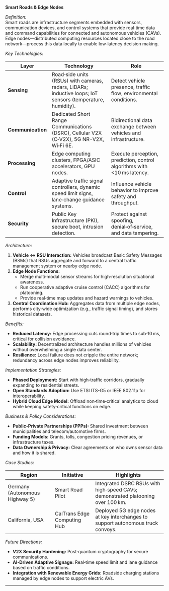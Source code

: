 **Smart Roads & Edge Nodes**

*Definition:*  
Smart roads are infrastructure segments embedded with sensors, communication devices, and control systems that provide real‑time data and command capabilities for connected and autonomous vehicles (CAVs). Edge nodes—distributed computing resources located close to the road network—process this data locally to enable low‑latency decision making.

*Key Technologies:*  

| Layer | Technology | Role |
|-------|------------|------|
| **Sensing** | Road‑side units (RSUs) with cameras, radars, LiDARs; inductive loops; IoT sensors (temperature, humidity). | Detect vehicle presence, traffic flow, environmental conditions. |
| **Communication** | Dedicated Short Range Communications (DSRC), Cellular V2X (C‑V2X), 5G NR-V2X, Wi‑Fi 6E. | Bidirectional data exchange between vehicles and infrastructure. |
| **Processing** | Edge computing clusters, FPGA/ASIC accelerators, GPU nodes. | Execute perception, prediction, control algorithms with <10 ms latency. |
| **Control** | Adaptive traffic signal controllers, dynamic speed limit signs, lane‑change guidance systems. | Influence vehicle behavior to improve safety and throughput. |
| **Security** | Public Key Infrastructure (PKI), secure boot, intrusion detection. | Protect against spoofing, denial‑of‑service, and data tampering. |

*Architecture:*  

1. **Vehicle ↔ RSU Interaction:** Vehicles broadcast Basic Safety Messages (BSMs) that RSUs aggregate and forward to a central traffic management system or nearby edge node.  
2. **Edge Node Functions:**  
   - Merge multi‑modal sensor streams for high‑resolution situational awareness.  
   - Run cooperative adaptive cruise control (CACC) algorithms for platooning.  
   - Provide real‑time map updates and hazard warnings to vehicles.  
3. **Central Coordination Hub:** Aggregates data from multiple edge nodes, performs city‑wide optimization (e.g., traffic signal timing), and stores historical datasets.

*Benefits:*  

- **Reduced Latency:** Edge processing cuts round‑trip times to sub‑10 ms, critical for collision avoidance.  
- **Scalability:** Decentralized architecture handles millions of vehicles without overwhelming a single data center.  
- **Resilience:** Local failure does not cripple the entire network; redundancy across edge nodes improves reliability.  

*Implementation Strategies:*  

- **Phased Deployment:** Start with high‑traffic corridors, gradually expanding to residential streets.  
- **Open Standards Adoption:** Use ETSI ITS-G5 or IEEE 802.11p for interoperability.  
- **Hybrid Cloud Edge Model:** Offload non‑time‑critical analytics to cloud while keeping safety‑critical functions on edge.

*Business & Policy Considerations:*  

- **Public‑Private Partnerships (PPPs):** Shared investment between municipalities and telecom/automotive firms.  
- **Funding Models:** Grants, tolls, congestion pricing revenues, or infrastructure taxes.  
- **Data Ownership & Privacy:** Clear agreements on who owns sensor data and how it is shared.

*Case Studies:*  

| Region | Initiative | Highlights |
|--------|------------|-------------|
| Germany (Autonomous Highway 5) | Smart Road Pilot | Integrated DSRC RSUs with high‑speed CAVs; demonstrated platooning over 100 km. |
| California, USA | CalTrans Edge Computing Hub | Deployed 5G edge nodes at key interchanges to support autonomous truck convoys. |

*Future Directions:*  

- **V2X Security Hardening:** Post‑quantum cryptography for secure communications.  
- **AI‑Driven Adaptive Signage:** Real‑time speed limit and lane guidance based on traffic conditions.  
- **Integration with Renewable Energy Grids:** Roadside charging stations managed by edge nodes to support electric AVs.

---